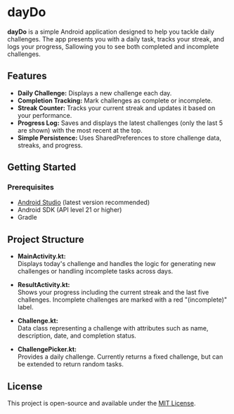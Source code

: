 # dayDo

**dayDo** is a simple Android application designed to help you tackle daily challenges. The app presents you with a daily task, tracks your streak, and logs your progress, Sallowing you to see both completed and incomplete challenges.

## Features

- **Daily Challenge:** Displays a new challenge each day.
- **Completion Tracking:** Mark challenges as complete or incomplete.
- **Streak Counter:** Tracks your current streak and updates it based on your performance.
- **Progress Log:** Saves and displays the latest challenges (only the last 5 are shown) with the most recent at the top.
- **Simple Persistence:** Uses SharedPreferences to store challenge data, streaks, and progress.

## Getting Started

### Prerequisites

- [Android Studio](https://developer.android.com/studio) (latest version recommended)
- Android SDK (API level 21 or higher)
- Gradle

## Project Structure

- **MainActivity.kt:**  
  Displays today's challenge and handles the logic for generating new challenges or handling incomplete tasks across days.

- **ResultActivity.kt:**  
  Shows your progress including the current streak and the last five challenges. Incomplete challenges are marked with a red "(incomplete)" label.

- **Challenge.kt:**  
  Data class representing a challenge with attributes such as name, description, date, and completion status.

- **ChallengePicker.kt:**  
  Provides a daily challenge. Currently returns a fixed challenge, but can be extended to return random tasks.

## License

This project is open-source and available under the [MIT License](LICENSE).

